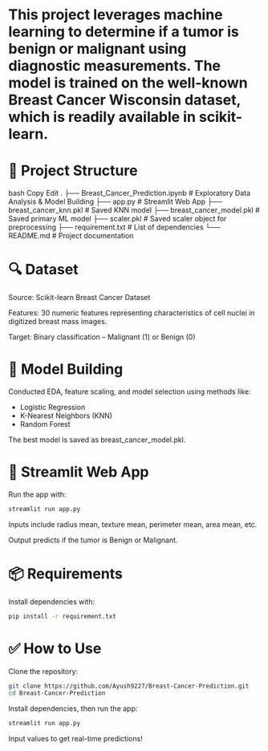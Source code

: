 # This project leverages machine learning to determine if a tumor is benign or malignant using diagnostic measurements. The model is trained on the well-known Breast Cancer Wisconsin dataset, which is readily available in scikit-learn.
# 📁 Project Structure
bash
Copy
Edit
.
├── Breast_Cancer_Prediction.ipynb     # Exploratory Data Analysis & Model Building
├── app.py                             # Streamlit Web App
├── breast_cancer_knn.pkl              # Saved KNN model
├── breast_cancer_model.pkl            # Saved primary ML model
├── scaler.pkl                         # Saved scaler object for preprocessing
├── requirement.txt                    # List of dependencies
└── README.md                          # Project documentation
# 🔍 Dataset
Source: Scikit-learn Breast Cancer Dataset

Features: 30 numeric features representing characteristics of cell nuclei in digitized breast mass images.

Target: Binary classification – Malignant (1) or Benign (0)

# 🧠 Model Building
Conducted EDA, feature scaling, and model selection using methods like:

- Logistic Regression
- K-Nearest Neighbors (KNN)
- Random Forest

The best model is saved as breast_cancer_model.pkl.

# 🚀 Streamlit Web App
Run the app with:

```bash
streamlit run app.py
```

Inputs include radius mean, texture mean, perimeter mean, area mean, etc.

Output predicts if the tumor is Benign or Malignant.

# 📦 Requirements
Install dependencies with:

```bash
pip install -r requirement.txt
```

# ✅ How to Use
Clone the repository:

```bash
git clone https://github.com/Ayush9227/Breast-Cancer-Prediction.git
cd Breast-Cancer-Prediction
```

Install dependencies, then run the app:

```bash
streamlit run app.py
```

Input values to get real-time predictions!
